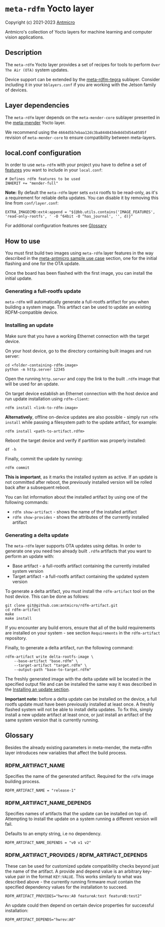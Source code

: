 # `meta-rdfm` Yocto layer

Copyright (c) 2021-2023 [Antmicro](https://www.antmicro.com)

Antmicro's collection of Yocto layers for machine learning and computer vision applications.

## Description

The `meta-rdfm` Yocto layer provides a set of recipes for tools to perform `Over The Air (OTA)` system updates.

Device support can be extended by the [meta-rdfm-tegra](../meta-rdfm-tegra) sublayer. Consider including it in your `bblayers.conf` if you are working with the Jetson family of devices.

## Layer dependencies

The `meta-rdfm` layer depends on the `meta-mender-core` sublayer presented in the [meta-mender](https://github.com/mendersoftware/meta-mender) Yocto layer.

We recommend using the `4664d5b7ebaa12dc3ba844843de8dd3d54a0585f` revision of `meta-mender-core` to ensure compatibility between meta-layers.

## local.conf configuration

In order to use `meta-rdfm` with your project you have to define a set of [features](https://docs.mender.io/system-updates-yocto-project/image-customization/features) you want to include in your `local.conf`:

```
# Defines rdfm features to be used
INHERIT += "mender-full"
```

**Note:** By default the `meta-rdfm` layer sets `ext4` rootfs to be read-only, as it's a requirement for reliable delta updates.
You can disable it by removing this line from `conf/layer.conf`:
```
EXTRA_IMAGECMD:ext4:append = "${@bb.utils.contains('IMAGE_FEATURES', 'read-only-rootfs', ' -O ^64bit -O ^has_journal', '', d)}"
```

For additional configuration features see [Glossary](#glossary)

## How to use

You must first build two images using `meta-rdfm` layer features in the way described in the [meta-antmicro sample use case](../README.md#meta-antmicro-sample-use-case) section, one for the initial flashing and one for the OTA update.

Once the board has been flashed with the first image, you can install the initial update.

### Generating a full-rootfs update

`meta-rdfm` will automatically generate a full-rootfs artifact for you when building a system image. This artifact can be used to update an existing RDFM-compatible device.

### Installing an update

Make sure that you have a working Ethernet connection with the target device.

On your host device, go to the directory containing built images and run server:
```
cd <folder-containing-rdfm-image>
python -m http.server 12345
```

Open the running `http.server` and copy the link to the built `.rdfm` image that will be used for an update.

On target device establish an Ethernet connection with the host device and run update installation using `rdfm-client`:
```
rdfm install <link-to-rdfm-image>
```

**Alternatively**, offline on-device updates are also possible - simply run `rdfm install` while passing a filesystem path to the update artifact, for example:
```
rdfm install <path-to-artifact.rdfm>
```

Reboot the target device and verify if partition was properly installed:
```
df -h
```

Finally, commit the update by running:
```
rdfm commit
```
**This is important**, as it marks the installed system as active. If an update is not committed after reboot, the previously installed version will be rolled back after a subsequent reboot.

You can list information about the installed artifact by using one of the following commands:
- `rdfm show-artifact` - shows the name of the installed artifact
- `rdfm show-provides` - shows the attributes of the currently installed artifact

### Generating a delta update

The `meta-rdfm` layer supports OTA updates using deltas. In order to generate one you need two already built `.rdfm` artifacts that you want to perform an update with:
- Base artifact - a full-rootfs artifact containing the currently installed system version
- Target artifact - a full-rootfs artifact containing the updated system version

To generate a delta artifact, you must install the `rdfm-artifact` tool on the host device. This can be done as follows:
```
git clone git@github.com:antmicro/rdfm-artifact.git
cd rdfm-artifact
make
make install
```
If you encounter any build errors, ensure that all of the build requirements are installed on your system - see section `Requirements` in the `rdfm-artifact` repository.

Finally, to generate a delta artifact, run the following command:
```
rdfm-artifact write delta-rootfs-image \
    --base-artifact "base.rdfm" \
    --target-artifact "target.rdfm" \
    --output-path "base-to-target.rdfm"
```

The freshly generated image with the delta update will be located in the specified output file and can be installed the same way it was described in the [Installing an update section](#installing-an-update).

**Important note:** before a delta update can be installed on the device, a full rootfs update must have been previously installed at least once. A freshly flashed system will not be able to install delta updates. To fix this, simply install a new update artifact at least once, or just install an artifact of the same system version that is currently running.

## Glossary

Besides the already existing parameters in meta-mender, the meta-rdfm layer introduces new variables that affect the build process.

### RDFM_ARTIFACT_NAME

Specifies the name of the generated artifact. Required for the `rdfm` image building process.
```
RDFM_ARTIFACT_NAME = "release-1"
```

### RDFM_ARTIFACT_NAME_DEPENDS

Specifies names of artifacts that the update can be installed on top of. Attempting to install the update on a system running a different version will fail.

Defaults to an empty string, i.e no dependency.

```
RDFM_ARTIFACT_NAME_DEPENDS = "v0 v1 v2"
```

### RDFM_ARTIFACT_PROVIDES / RDFM_ARTIFACT_DEPENDS

These can be used for customized update compatibility checks beyond just the name of the artifact. 
A provide and depend value is an arbitrary key-value pair in the format `KEY:VALUE`.
This works similarly to what was described above - the currently running firmware must contain the specified dependency values for the installation to succeed.

```
RDFM_ARTIFACT_PROVIDES="hwrev:A0 featureA:test featureB:test2"
```

An update could then depend on certain device properties for successful installation:

```
RDFM_ARTIFACT_DEPENDS="hwrev:A0"
```
